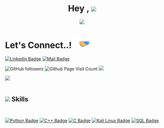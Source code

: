 <h1 align="center"><b>Hey ,  </b><img src="https://media.giphy.com/media/hvRJCLFzcasrR4ia7z/giphy.gif" width="35"></h1>
<p align="center">
  <a href="https://github.com/DenverCoder1/readme-typing-svg"><img src="https://readme-typing-svg.herokuapp.com?font=Time+New+Roman&color=white&size=25&center=true&vCenter=true&width=600&height=100&lines=Hey!+It's+Khalil+Gabsi..&hearts;++;Self-taught+AI+and+ML+Developer,;ICT-Engineer,;Love+to+learn+new+stuffs..<3"></a>
</p>

# <b> Let's Connect..!</b><img src="https://github.com/0xAbdulKhalid/0xAbdulKhalid/raw/main/assets/mdImages/handshake.gif" width ="80">

[![Linkedin Badge](https://img.shields.io/badge/-KhalilGabsi-0e76a8?style=flat&labelColor=0e76a8&logo=linkedin&logoColor=white)](www.linkedin.com/in/khalil-gabsi-601b8834a) 
[![Mail Badge](https://img.shields.io/badge/-KhalilGabsi-c0392b?style=flat&labelColor=c0392b&logo=gmail&logoColor=white)](mailto:khalil.gabsi@supcom.tn)


![GitHub followers](https://img.shields.io/github/followers/kh11811?style=social)
![Github Page Visit Count](https://komarev.com/ghpvc/?username=Kh11811)
<img src="https://img.shields.io/badge/Age-22-blue" />


<!-- Ligne  -->
<img src="https://user-images.githubusercontent.com/73097560/115834477-dbab4500-a447-11eb-908a-139a6edaec5c.gif"><br><br>

## <img src="https://media2.giphy.com/media/QssGEmpkyEOhBCb7e1/giphy.gif?cid=ecf05e47a0n3gi1bfqntqmob8g9aid1oyj2wr3ds3mg700bl&rid=giphy.gif" width ="25"><b> Skills</b>
<br>

[![Python Badge](https://img.shields.io/badge/-Python-61DBFB?style=for-the-badge&labelColor=black&logo=python&logoColor=61DBFB)](#)  [![C++ Badge](https://img.shields.io/badge/-C++-00599C?style=for-the-badge&labelColor=black&logo=c%2B%2B&logoColor=white)](#)  [![C Badge](https://img.shields.io/badge/-C-007acc?style=for-the-badge&labelColor=black&logo=c&logoColor=007acc)](#)  [![Kali Linux Badge](https://img.shields.io/badge/-Kali_Linux-557C89?style=for-the-badge&labelColor=black&logo=kali-linux&logoColor=white)](#)  [![SQL Badge]((https://img.shields.io/badge/Sqlite-003B57?style=for-the-badge&labelColor=black&logo=sqlite&logoColor=white))](#)




<!---
Kh11811/Kh11811 is a ✨ special ✨ repository because its `README.md` (this file) appears on your GitHub profile.
You can click the Preview link to take a look at your changes.
--->
